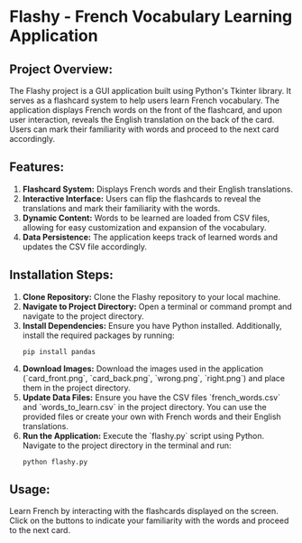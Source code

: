 <!DOCTYPE html>
<html lang="en">
<head>
    <meta charset="UTF-8">
    <meta name="viewport" content="width=device-width, initial-scale=1.0">
</head>
<body>
    <h1>Flashy - French Vocabulary Learning Application</h1>
<h2>Project Overview:</h2>
    <p>The Flashy project is a GUI application built using Python's Tkinter library. It serves as a flashcard system to help users learn French vocabulary. The application displays French words on the front of the flashcard, and upon user interaction, reveals the English translation on the back of the card. Users can mark their familiarity with words and proceed to the next card accordingly.</p>

  <h2>Features:</h2>
    <ol>
        <li><strong>Flashcard System:</strong> Displays French words and their English translations.</li>
        <li><strong>Interactive Interface:</strong> Users can flip the flashcards to reveal the translations and mark their familiarity with the words.</li>
        <li><strong>Dynamic Content:</strong> Words to be learned are loaded from CSV files, allowing for easy customization and expansion of the vocabulary.</li>
        <li><strong>Data Persistence:</strong> The application keeps track of learned words and updates the CSV file accordingly.</li>
    </ol>

   <h2>Installation Steps:</h2>
    <ol>
        <li><strong>Clone Repository:</strong> Clone the Flashy repository to your local machine.</li>
        <li><strong>Navigate to Project Directory:</strong> Open a terminal or command prompt and navigate to the project directory.</li>
        <li><strong>Install Dependencies:</strong> Ensure you have Python installed. Additionally, install the required packages by running:</li>
        <pre><code>pip install pandas</code></pre>
        <li><strong>Download Images:</strong> Download the images used in the application (`card_front.png`, `card_back.png`, `wrong.png`, `right.png`) and place them in the project directory.</li>
        <li><strong>Update Data Files:</strong> Ensure you have the CSV files `french_words.csv` and `words_to_learn.csv` in the project directory. You can use the provided files or create your own with French words and their English translations.</li>
        <li><strong>Run the Application:</strong> Execute the `flashy.py` script using Python. Navigate to the project directory in the terminal and run:</li>
        <pre><code>python flashy.py</code></pre>
    </ol>

   <h2>Usage:</h2>
    <p>Learn French by interacting with the flashcards displayed on the screen. Click on the buttons to indicate your familiarity with the words and proceed to the next card.</p>
</body>
</html>
